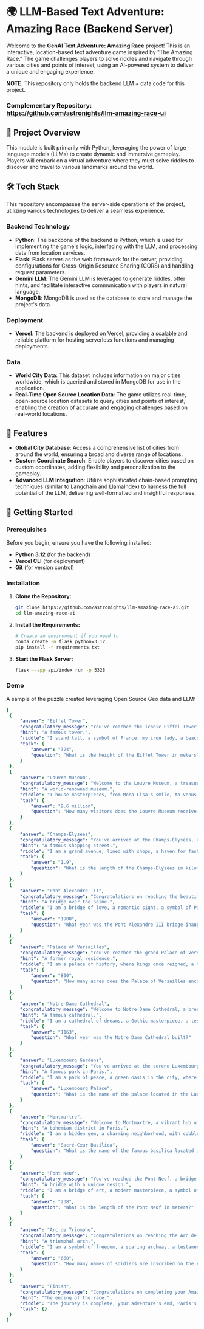 # 🌍 LLM-Based Text Adventure: Amazing Race (Backend Server)

Welcome to the **GenAI Text Adventure: Amazing Race** project! This is an interactive, location-based text adventure game inspired by "The Amazing Race." The game challenges players to solve riddles and navigate through various cities and points of interest, using an AI-powered system to deliver a unique and engaging experience.

**NOTE**: This repository only holds the backend LLM + data code for this project.

### Complementary Repository: https://github.com/astronights/llm-amazing-race-ui

## 🎯 Project Overview

This module is built primarily with Python, leveraging the power of large language models (LLMs) to create dynamic and immersive gameplay. Players will embark on a virtual adventure where they must solve riddles to discover and travel to various landmarks around the world.

## 🛠️ Tech Stack

This repository encompasses the server-side operations of the project, utilizing various technologies to deliver a seamless experience.

### Backend Technology

- **Python**: The backbone of the backend is Python, which is used for implementing the game's logic, interfacing with the LLM, and processing data from location services.
- **Flask**: Flask serves as the web framework for the server, providing configurations for Cross-Origin Resource Sharing (CORS) and handling request parameters.
- **Gemini LLM**: The Gemini LLM is leveraged to generate riddles, offer hints, and facilitate interactive communication with players in natural language.
- **MongoDB**: MongoDB is used as the database to store and manage the project's data.

### Deployment

- **Vercel**: The backend is deployed on Vercel, providing a scalable and reliable platform for hosting serverless functions and managing deployments.

### Data

- **World City Data**: This dataset includes information on major cities worldwide, which is queried and stored in MongoDB for use in the application.
- **Real-Time Open Source Location Data**: The game utilizes real-time, open-source location datasets to query cities and points of interest, enabling the creation of accurate and engaging challenges based on real-world locations.


## 🌟 Features

- **Global City Database**: Access a comprehensive list of cities from around the world, ensuring a broad and diverse range of locations.
- **Custom Coordinate Search**: Enable players to discover cities based on custom coordinates, adding flexibility and personalization to the gameplay.
- **Advanced LLM Integration**: Utilize sophisticated chain-based prompting techniques (similar to Langchain and LlamaIndex) to harness the full potential of the LLM, delivering well-formatted and insightful responses.

## 🚀 Getting Started

### **Prerequisites**

Before you begin, ensure you have the following installed:

- **Python 3.12** (for the backend)
- **Vercel CLI** (for deployment)
- **Git** (for version control)

### **Installation**

1. **Clone the Repository:**

   ```bash
   git clone https://github.com/astronights/llm-amazing-race-ai.git
   cd llm-amazing-race-ai
   ```

2. **Install the Requirements:**

   ```bash
   # Create an environment if you need to
   conda create -n flask python=3.12
   pip install -r requirements.txt
   ```

3. **Start the Flask Server:**

   ```bash
   flask --app api/index run -p 5328
   ```

### Demo

A sample of the puzzle created leveraging Open Source Geo data and LLM:

   ```yaml
[
    {
        "answer": "Eiffel Tower",
        "congratulatory_message": "You've reached the iconic Eiffel Tower, a must-see in Paris!",
        "hint": "A famous tower.",
        "riddle": "I stand tall, a symbol of France, my iron lady, a beacon of romance.",
        "task": {
            "answer": "324",
            "question": "What is the height of the Eiffel Tower in meters?"
        }
    },
    {
        "answer": "Louvre Museum",
        "congratulatory_message": "Welcome to the Louvre Museum, a treasure trove of art!",
        "hint": "A world-renowned museum.",
        "riddle": "I house masterpieces, from Mona Lisa's smile, to Venus de Milo's style.",
        "task": {
            "answer": "9.6 million",
            "question": "How many visitors does the Louvre Museum receive annually?"
        }
    },
    {
        "answer": "Champs-Élysées",
        "congratulatory_message": "You've arrived at the Champs-Élysées, a Parisian paradise!",
        "hint": "A famous shopping street.",
        "riddle": "I am a grand avenue, lined with shops, a haven for fashion, where luxury drops.",
        "task": {
            "answer": "1.9",
            "question": "What is the length of the Champs-Élysées in kilometers?"
        }
    },
    {
        "answer": "Pont Alexandre III",
        "congratulatory_message": "Congratulations on reaching the beautiful Pont Alexandre III!",
        "hint": "A bridge over the Seine.",
        "riddle": "I am a bridge of love, a romantic sight, a symbol of Paris, bathed in golden light.",
        "task": {
            "answer": "1900",
            "question": "What year was the Pont Alexandre III bridge inaugurated?"
        }
    },
    {
        "answer": "Palace of Versailles",
        "congratulatory_message": "You've reached the grand Palace of Versailles, a symbol of French history!",
        "hint": "A former royal residence.",
        "riddle": "I am a palace of history, where kings once reigned, a testament to grandeur, my beauty unfeigned.",
        "task": {
            "answer": "800",
            "question": "How many acres does the Palace of Versailles encompass?"
        }
    },
    {
        "answer": "Notre Dame Cathedral",
        "congratulatory_message": "Welcome to Notre Dame Cathedral, a breathtaking architectural wonder!",
        "hint": "A famous cathedral.",
        "riddle": "I am a cathedral of dreams, a Gothic masterpiece, a testament to faith, where history finds its peace.",
        "task": {
            "answer": "1163",
            "question": "What year was the Notre Dame Cathedral built?"
        }
    },
    {
        "answer": "Luxembourg Gardens",
        "congratulatory_message": "You've arrived at the serene Luxembourg Gardens, a haven of peace!",
        "hint": "A famous park in Paris.",
        "riddle": "I am a park of peace, a green oasis in the city, where nature's beauty finds its purity.",
        "task": {
            "answer": "Luxembourg Palace",
            "question": "What is the name of the palace located in the Luxembourg Gardens?"
        }
    },
    {
        "answer": "Montmartre",
        "congratulatory_message": "Welcome to Montmartre, a vibrant hub of artistic expression!",
        "hint": "A bohemian district in Paris.",
        "riddle": "I am a hidden gem, a charming neighborhood, with cobblestone streets, where artistry is bred.",
        "task": {
            "answer": "Sacré-Cœur Basilica",
            "question": "What is the name of the famous basilica located in Montmartre?"
        }
    },
    {
        "answer": "Pont Neuf",
        "congratulatory_message": "You've reached the Pont Neuf, a bridge blending artistry and functionality!",
        "hint": "A bridge with a unique design.",
        "riddle": "I am a bridge of art, a modern masterpiece, a symbol of Paris, where creativity finds its release.",
        "task": {
            "answer": "238",
            "question": "What is the length of the Pont Neuf in meters?"
        }
    },
    {
        "answer": "Arc de Triomphe",
        "congratulatory_message": "Congratulations on reaching the Arc de Triomphe, a monument to victory!",
        "hint": "A triumphal arch.",
        "riddle": "I am a symbol of freedom, a soaring archway, a testament to unity, where history finds its sway.",
        "task": {
            "answer": "660",
            "question": "How many names of soldiers are inscribed on the Arc de Triomphe?"
        }
    },
    {
        "answer": "Finish",
        "congratulatory_message": "Congratulations on completing your Amazing Race through Paris!",
        "hint": "The ending of the race.",
        "riddle": "The journey is complete, your adventure's end, Paris's wonders, memories you'll lend.",
        "task": {}
    }
]
   ```
